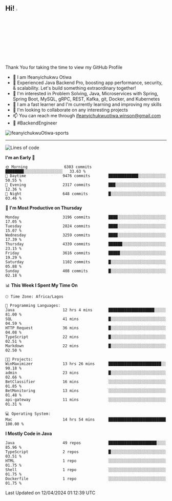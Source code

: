 <!-- BLOG-POST-LIST:START --><!-- BLOG-POST-LIST:END -->

## Hi! <img src="https://media.giphy.com/media/hvRJCLFzcasrR4ia7z/giphy.gif" width="4%"> 

Thank You for taking the time to view my GitHub Profile

- 👋 I am Ifeanyichukwu Otiwa
- 🚀 Experienced Java Backend Pro, boosting app performance, security, & scalability. Let's build something extraordinary together!
- 👀 I'm interested in Problem Solving, Java, Microservices with Spring, Spring Boot, MySQL, gRPC, REST, Kafka, git, Docker, and Kubernetes
- 🌱 I am a fast learner and I'm currently learning and improving my skills
- 💞️ I'm looking to collaborate on any interesting projects
- 📫 You can reach me through ifeanyichukwuotiwa.winson@gmail.com
- 🚀 #BackendEngineer

<p align="left" marginTop="10px"> <img src="https://komarev.com/ghpvc/?username=ifeanyichukwuOtiwa-sports&label=Profile%20views&color=0e75b6&style=for-the-badge" alt="ifeanyichukwuOtiwa-sports" /> </p>

***

<!--START_SECTION:waka-->
![Lines of code](https://img.shields.io/badge/From%20Hello%20World%20I%27ve%20Written-4.6%20million%20lines%20of%20code-blue)

**I'm an Early 🐤** 

```text
🌞 Morning                6303 commits        ████████░░░░░░░░░░░░░░░░░   33.63 % 
🌆 Daytime                9476 commits        █████████████░░░░░░░░░░░░   50.55 % 
🌃 Evening                2317 commits        ███░░░░░░░░░░░░░░░░░░░░░░   12.36 % 
🌙 Night                  648 commits         █░░░░░░░░░░░░░░░░░░░░░░░░   03.46 % 
```
📅 **I'm Most Productive on Thursday** 

```text
Monday                   3196 commits        ████░░░░░░░░░░░░░░░░░░░░░   17.05 % 
Tuesday                  2824 commits        ████░░░░░░░░░░░░░░░░░░░░░   15.07 % 
Wednesday                3259 commits        ████░░░░░░░░░░░░░░░░░░░░░   17.39 % 
Thursday                 4339 commits        ██████░░░░░░░░░░░░░░░░░░░   23.15 % 
Friday                   3616 commits        █████░░░░░░░░░░░░░░░░░░░░   19.29 % 
Saturday                 1102 commits        █░░░░░░░░░░░░░░░░░░░░░░░░   05.88 % 
Sunday                   408 commits         █░░░░░░░░░░░░░░░░░░░░░░░░   02.18 % 
```


📊 **This Week I Spent My Time On** 

```text
🕑︎ Time Zone: Africa/Lagos

💬 Programming Languages: 
Java                     12 hrs 4 mins       ████████████████████░░░░░   81.00 % 
SQL                      41 mins             █░░░░░░░░░░░░░░░░░░░░░░░░   04.59 % 
HTTP Request             36 mins             █░░░░░░░░░░░░░░░░░░░░░░░░   04.08 % 
TypeScript               22 mins             █░░░░░░░░░░░░░░░░░░░░░░░░   02.51 % 
Markdown                 22 mins             █░░░░░░░░░░░░░░░░░░░░░░░░   02.50 % 

🐱‍💻 Projects: 
WinMaximizer             13 hrs 26 mins      ███████████████████████░░   90.18 % 
admin                    23 mins             █░░░░░░░░░░░░░░░░░░░░░░░░   02.66 % 
BetClassifier            16 mins             ░░░░░░░░░░░░░░░░░░░░░░░░░   01.85 % 
BetMonitoring            13 mins             ░░░░░░░░░░░░░░░░░░░░░░░░░   01.48 % 
api-gateway              11 mins             ░░░░░░░░░░░░░░░░░░░░░░░░░   01.31 % 

💻 Operating System: 
Mac                      14 hrs 54 mins      █████████████████████████   100.00 % 
```

**I Mostly Code in Java** 

```text
Java                     49 repos            █████████████████████░░░░   85.96 % 
TypeScript               2 repos             █░░░░░░░░░░░░░░░░░░░░░░░░   03.51 % 
HTML                     1 repo              ░░░░░░░░░░░░░░░░░░░░░░░░░   01.75 % 
Shell                    1 repo              ░░░░░░░░░░░░░░░░░░░░░░░░░   01.75 % 
Dockerfile               1 repo              ░░░░░░░░░░░░░░░░░░░░░░░░░   01.75 % 
```




 Last Updated on 12/04/2024 01:12:39 UTC
<!--END_SECTION:waka-->

<!--
<p align="center">
![trophy](https://github-profile-trophy.vercel.app/?username=ifeanyichukwuOtiwa-sports&theme=onedark) (https://github.com/ryo-ma/github-profile-trophy)
</p>
-->

<!---
ifeanyi-otiwa/ifeanyi-otiwa is a ✨ special ✨ repository because its `README.md` (this file) appears on your GitHub profile.
You can click the Preview link to take a look at your changes.
--->
